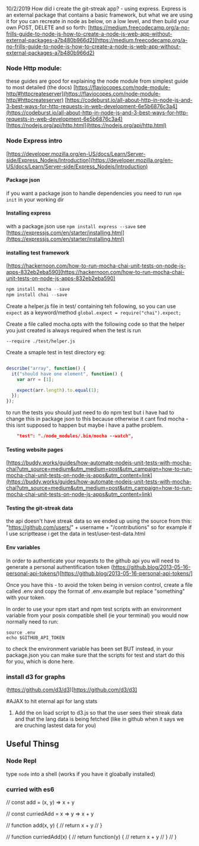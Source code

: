 10/2/2019
How did i create the git-streak app? - using express. Express is an external package that contains a basic framework, but what we are using it for you can recreate in node as below, on a low level, and then build your own POST, DELETE and so forth:
[https://medium.freecodecamp.org/a-no-frills-guide-to-node-js-how-to-create-a-node-js-web-app-without-external-packages-a7b480b966d2](https://medium.freecodecamp.org/a-no-frills-guide-to-node-js-how-to-create-a-node-js-web-app-without-external-packages-a7b480b966d2)

### Node Http module:
these guides are good for explaining the node module from simplest guide to most detailed (the docs)
[https://flaviocopes.com/node-module-http/#httpcreateserver](https://flaviocopes.com/node-module-http/#httpcreateserver)
[https://codeburst.io/all-about-http-in-node-js-and-3-best-ways-for-http-requests-in-web-development-6e5b6876c3a4](https://codeburst.io/all-about-http-in-node-js-and-3-best-ways-for-http-requests-in-web-development-6e5b6876c3a4)
[https://nodejs.org/api/http.html](https://nodejs.org/api/http.html)

### Node Express intro
[https://developer.mozilla.org/en-US/docs/Learn/Server-side/Express_Nodejs/Introduction](https://developer.mozilla.org/en-US/docs/Learn/Server-side/Express_Nodejs/Introduction)

#### Package json
if you want a package json to handle dependencies you need to run `npm init` in your working dir

#### Installing express 
with a package.json use `npm install express --save`
see [https://expressjs.com/en/starter/installing.html](https://expressjs.com/en/starter/installing.html)

#### installing test framework
[https://hackernoon.com/how-to-run-mocha-chai-unit-tests-on-node-js-apps-832eb2eba590](https://hackernoon.com/how-to-run-mocha-chai-unit-tests-on-node-js-apps-832eb2eba590)

```js
npm install mocha --save
npm install chai --save

```
Create a helper.js file in test/ containing teh following, so you can use `expect` as a keyword/method 
`global.expect = require("chai").expect;`

Create a file called mocha.opts with the following code so that the helper you just created is always required when the test is run

`--require ./test/helper.js`

Create a smaple test in test directory eg:

```js

describe("array", function() {
  it("should have one element", function() {
    var arr = [1];

    expect(arr.length).to.equal(1);
  });
});

```
to run the tests you should just need to do npm test but i have had to change this in package json to this because otherwise it cant find mocha - this isnt supposed to happen but maybe i have a pathe problem.

```json
    "test": "./node_modules/.bin/mocha --watch",
```

#### Testing website pages
[https://buddy.works/guides/how-automate-nodejs-unit-tests-with-mocha-chai?utm_source=medium&utm_medium=post&utm_campaign=how-to-run-mocha-chai-unit-tests-on-node-js-apps&utm_content=link](https://buddy.works/guides/how-automate-nodejs-unit-tests-with-mocha-chai?utm_source=medium&utm_medium=post&utm_campaign=how-to-run-mocha-chai-unit-tests-on-node-js-apps&utm_content=link)

#### Testing the git-streak data
the api doesn't have streak data so we ended up using the source from this:
"https://github.com/users/" + username + "/contributions" so for example if I use scripttease i get the data in test/user-test-data.html

#### Env variables

In order to authenticate your requests to the github api you will need to generate a personal authentification token (https://github.blog/2013-05-16-personal-api-tokens/)[https://github.blog/2013-05-16-personal-api-tokens/]

Once you have this - to avoid the token being in version control, create a file called .env and copy the format of .env.example but replace "something" with your token.

In order to use your npm start and npm test scripts with an environment variable from your posix compatible shell (ie your terminal) you would now normally need to run: 
```shell
source .env
echo $GITHUB_API_TOKEN
```
to check the environment variable has been set BUT instead, in your package.json you can make sure that the scripts for test and start do this for you, which is done here.

### install d3 for graphs
(https://github.com/d3/d3)[https://github.com/d3/d3]

#AJAX to hit eternal api for lang stats 
1. Add the on load script to d3.js so that the user sees their streak data and that the lang data is being fetched (like in github when it says we are cruching lastest data for you)


## Useful Thinsg
### Node Repl
type `node` into a shell (works if you have it gloabally installed)

### curried with es6

// const add = (x, y) => x + y

// const curriedAdd = x => y => x + y

// function add(x, y) {
//   return x + y
// }

// function curriedAdd(x) {
//   return function(y) {
//     return x + y
//   }
// }
